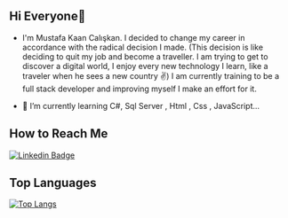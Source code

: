 ## Hi Everyone👋


- I'm Mustafa Kaan Calışkan. I decided to change my career in accordance with the radical decision I made. (This decision is like deciding to quit my job and become a traveller. I am trying to get to discover a digital world, I enjoy every new technology I learn, like a traveler when he sees a new country :v:) I am currently training to be a full stack developer and improving myself I make an effort for it.

- 🌱 I’m currently learning C#, Sql Server , Html , Css , JavaScript...

##  How to Reach Me


[![Linkedin Badge](https://img.shields.io/badge/MKaanCaliskan-follow%20on%20linkedin-blue?style=for-the-badge&logo=linkedin)](https://www.linkedin.com/in/mustafakaancaliskan1995/)

##  Top Languages

[![Top Langs](https://github-readme-stats.vercel.app/api/top-langs/?username=MKaanCaliskan&layout=compact&theme=react)](https://github.com/MKaanCaliskan/github-readme-stats)
<!--
**MKaanCaliskan/MKaanCaliskan** is a ✨ _special_ ✨ repository because its `README.md` (this file) appears on your GitHub profile.

Here are some ideas to get you started:

- 🔭 I’m currently working on ...
- 🌱 I’m currently learning ...
- 👯 I’m looking to collaborate on ...
- 🤔 I’m looking for help with ...
- 💬 Ask me about ...
- 📫 How to reach me: ...
- 😄 Pronouns: ...
- ⚡ Fun fact: ...
-->

